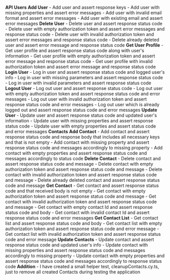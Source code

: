 **API**
    **Users**
        **Add User**
            - Add user and assert response keys
            - Add user with missing properties and assert error messages
            - Add user with invalid email format and assert error messages
            - Add user with existing email and assert error messages
        **Delete User**
            - Delete user and assert response status code 
            - Delete user with empty authorization token and assert error messages and response status code
            - Delete user with invalid authorization token and assert error messages and response status code
            - Delete already deleted user and assert error message and response status code
        **Get User Profile**
            - Get user profile and assert response status code along with user's information
            - Get user profile with empty authorization token  and assert error message and response status code
            - Get user profile with invalid authorization token  and assert error message and response status code
        **Login User**
            - Log in user and assert response status code and logged user's info
            - Log in user with missing parameters and assert response status code
            - Log in user with invalid parameters and assert response status code
        **Logout User**
            - Log out user and assert response status code
            - Log out user with empty authorization token and assert response status code and error messages
            - Log out user with invalid authorization token and assert response status code and error messages
            - Log out user which is already logged out and assert response status code and error messages
        **Update User**
            - Update user and assert response status code and updated user's information
            - Update user with missing properties and assert response status code
            - Update user with empty properties and assert status code and error messages
    **Contacts**
        **Add Contact**
            - Add contact and assert response status code and response body that includes all necessary keys and that is not empty
            - Add contact with missing property and assert response status code and messages accordingly to missing property
            - Add contact with empty properties and assert response status code and messages accordingly to status code
        **Delete Contact**
            - Delete contact and assert response status code and message
            - Delete contact with empty authorization token and assert response status code and message
            - Delete contact with invalid authorization token and assert response status code and message
            - Delete already deleted contact and assert response status code and message
        **Get Contact**
            - Get contact and assert response status code and that received body is not empty
            - Get contact with empty authorization token and assert response status code and message
            - Get contact with invalid authorization token and assert response status code and message
            - Get contact with empty contact Id and assert response status code and body
            - Get contact with invalid contact Id and assert response status code and error messages
        **Get Contact List**
            - Get contact list and assert response status code and body
            - Get contact list with empty authorization token and assert response status code and error message
            - Get contact list with invalid authorization token and assert response status code and error message
        **Update Contacts**
            - Update contact and assert response status code and updated user's info
            - Update contact with missing properties and assert response status code and messages accordingly to missing property
            - Update contact with empty properties and assert response status code and messages accordingly to response status code
    **Addition**
        - I have created a small helper test, cleanupContacts.cy.ts, just to remove all created Contacts during testing the application

